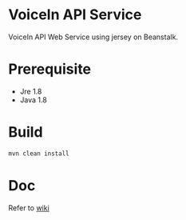 VoiceIn API Service
==
VoiceIn API Web Service using jersey on Beanstalk.

Prerequisite
==
- Jre 1.8
- Java 1.8

Build
==
```sh
mvn clean install
```

Doc
==
Refer to [wiki](https://github.com/lockys/voicein-web-service/wiki)
